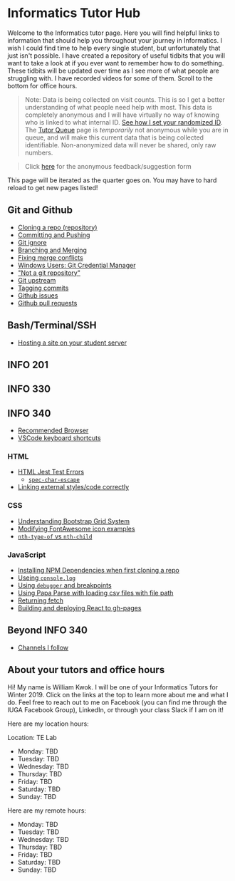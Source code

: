# Informatics Tutor Hub

Welcome to the Informatics tutor page. Here you will find helpful links to information that should help you throughout your journey in Informatics. I wish I could find time to help every single student, but unfortunately that just isn't possible. I have created a repository of useful tidbits that you will want to take a look at if you ever want to remember how to do something. These tidbits will be updated over time as I see more of what people are struggling with. I have recorded videos for some of them. Scroll to the bottom for office hours.

> Note: Data is being collected on visit counts. This is so I get a better understanding of what people need help with most. This data is completely anonymous and I will have virtually no way of knowing who is linked to what internal ID. [See how I set your randomized ID](https://github.com/kwokwilliam/personalwebsite/blob/master/src/index.js). The [Tutor Queue](/tutorq) page is _temporarily_ not anonymous while you are in queue, and will make this current data that is being collected identifiable. Non-anonymized data will never be shared, only raw numbers. 

> Click [here](https://docs.google.com/forms/d/e/1FAIpQLSf-SOhUADmlf8AUhBpkYWzPy8usyzQs6JNIbH3QAdrvnCclkA/viewform?usp=sf_link) for the anonymous feedback/suggestion form

This page will be iterated as the quarter goes on. You may have to hard reload to get new pages listed!

## Git and Github
* [Cloning a repo (repository)](/blog/cloningarepo)
* [Committing and Pushing](/blog/committingandpushing)
* [Git ignore](/blog/gitignore)
* [Branching and Merging](/blog/branchingandmerging)
* [Fixing merge conflicts](/blog/mergeconflicts)
* [Windows Users: Git Credential Manager](/blog/gitcredentialmanager)
* ["Not a git repository"](/blog/notagitrepo)
* [Git upstream](/blog/gitupstream)
* [Tagging commits](/blog/taggingcommits)
* [Github issues](/blog/githubissues)
* [Github pull requests](/blog/githubpullrequests)

## Bash/Terminal/SSH
* [Hosting a site on your student server](/blog/studentserver)

## INFO 201

## INFO 330

## INFO 340
* [Recommended Browser](/blog/recommendedbrowser)
* [VSCode keyboard shortcuts](/blog/vscodeshortcuts)

### HTML
* [HTML Jest Test Errors](/blog/htmljesttesterrors)
    * [`spec-char-escape`](/blog/speccharesc)
* [Linking external styles/code correctly](/blog/linkingcorrectly)

### CSS
* [Understanding Bootstrap Grid System](/blog/bootstrapgridsystem)
* [Modifying FontAwesome icon examples](https://fontawesome.com/v4.7.0/examples/)
* [`nth-type-of` vs `nth-child`](/blog/nthOf)

### JavaScript
* [Installing NPM Dependencies when first cloning a repo](/blog/npmdep)
* [Useing `console.log`](/blog/useconsolelog)
* [Using `debugger` and breakpoints](https://www.youtube.com/watch?v=aFbqlsPyQH8)
* [Using Papa Parse with loading csv files with file path](/blog/papaparse)
* [Returning fetch](/blog/returnfetch)
* [Building and deploying React to gh-pages](/blog/reacttoghpages)

## Beyond INFO 340
* [Channels I follow](/blog/beyond340-channels)

## About your tutors and office hours

Hi! My name is William Kwok. I will be one of your Informatics Tutors for Winter 2019. Click on the links at the top to learn more about me and what I do. Feel free to reach out to me on Facebook (you can find me through the IUGA Facebook Group), LinkedIn, or through your class Slack if I am on it! 

Here are my location hours:

Location: TE Lab
* Monday: TBD
* Tuesday: TBD
* Wednesday: TBD
* Thursday: TBD
* Friday: TBD
* Saturday: TBD
* Sunday: TBD

Here are my remote hours:
* Monday: TBD
* Tuesday: TBD
* Wednesday: TBD
* Thursday: TBD
* Friday: TBD
* Saturday: TBD
* Sunday: TBD

